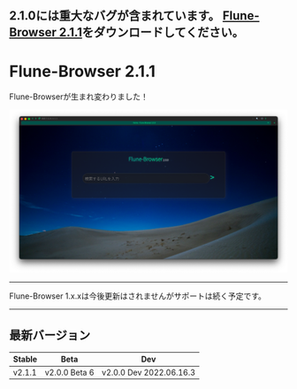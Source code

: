 **2.1.0には重大なバグが含まれています。**
[Flune-Browser 2.1.1](https://github.com/mf-3d/flune-browser/releases/v2.1.1)をダウンロードしてください。
---
# Flune-Browser 2.1.1
Flune-Browserが生まれ変わりました！

![](./other_data/screenshot-2.0.0.png)


---

Flune-Browser 1.x.xは今後更新はされませんがサポートは続く予定です。

---

## 最新バージョン
|Stable|     Beta    |          Dev          |
|------|-------------|-----------------------|
|v2.1.1|v2.0.0 Beta 6|v2.0.0 Dev 2022.06.16.3|
